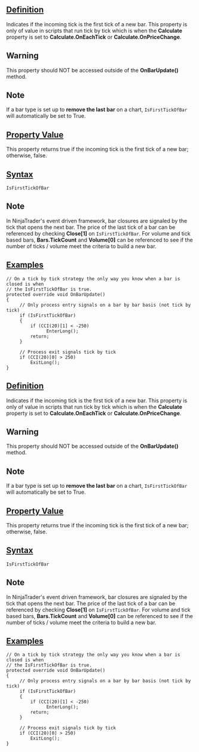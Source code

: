 ## [Definition](https://developer.ninjatrader.com/docs/desktop/isfirsttickofbar\#definition)

Indicates if the incoming tick is the first tick of a new bar. This property is only of value in scripts that run tick by tick which is when the **Calculate** property is set to **Calculate.OnEachTick** or **Calculate.OnPriceChange**.

## Warning

This property should NOT be accessed outside of the **OnBarUpdate()** method.

## Note

If a bar type is set up to **remove the last bar** on a chart, `IsFirstTickOfBar` will automatically be set to True.

## [Property Value](https://developer.ninjatrader.com/docs/desktop/isfirsttickofbar\#property-value)

This property returns true if the incoming tick is the first tick of a new bar; otherwise, false.

## [Syntax](https://developer.ninjatrader.com/docs/desktop/isfirsttickofbar\#syntax)

`IsFirstTickOfBar`

## Note

In NinjaTrader's event driven framework, bar closures are signaled by the tick that opens the next bar. The price of the last tick of a bar can be referenced by checking **Close\[1\]** on `IsFirstTickOfBar`. For volume and tick based bars, **Bars.TickCount** and **Volume\[0\]** can be referenced to see if the number of ticks / volume meet the criteria to build a new bar.

## [Examples](https://developer.ninjatrader.com/docs/desktop/isfirsttickofbar\#examples)

```jsx-150469391 csharp
// On a tick by tick strategy the only way you know when a bar is closed is when
// the IsFirstTickOfBar is true.
protected override void OnBarUpdate()
{
     // Only process entry signals on a bar by bar basis (not tick by tick)
     if (IsFirstTickOfBar)
     {
         if (CCI(20)[1] < -250)
               EnterLong();
         return;
     }

     // Process exit signals tick by tick
     if (CCI(20)[0] > 250)
         ExitLong();
}

```

## [Definition](https://developer.ninjatrader.com/docs/desktop/isfirsttickofbar\#definition)

Indicates if the incoming tick is the first tick of a new bar. This property is only of value in scripts that run tick by tick which is when the **Calculate** property is set to **Calculate.OnEachTick** or **Calculate.OnPriceChange**.

## Warning

This property should NOT be accessed outside of the **OnBarUpdate()** method.

## Note

If a bar type is set up to **remove the last bar** on a chart, `IsFirstTickOfBar` will automatically be set to True.

## [Property Value](https://developer.ninjatrader.com/docs/desktop/isfirsttickofbar\#property-value)

This property returns true if the incoming tick is the first tick of a new bar; otherwise, false.

## [Syntax](https://developer.ninjatrader.com/docs/desktop/isfirsttickofbar\#syntax)

`IsFirstTickOfBar`

## Note

In NinjaTrader's event driven framework, bar closures are signaled by the tick that opens the next bar. The price of the last tick of a bar can be referenced by checking **Close\[1\]** on `IsFirstTickOfBar`. For volume and tick based bars, **Bars.TickCount** and **Volume\[0\]** can be referenced to see if the number of ticks / volume meet the criteria to build a new bar.

## [Examples](https://developer.ninjatrader.com/docs/desktop/isfirsttickofbar\#examples)

```jsx-150469391 csharp
// On a tick by tick strategy the only way you know when a bar is closed is when
// the IsFirstTickOfBar is true.
protected override void OnBarUpdate()
{
     // Only process entry signals on a bar by bar basis (not tick by tick)
     if (IsFirstTickOfBar)
     {
         if (CCI(20)[1] < -250)
               EnterLong();
         return;
     }

     // Process exit signals tick by tick
     if (CCI(20)[0] > 250)
         ExitLong();
}

```
